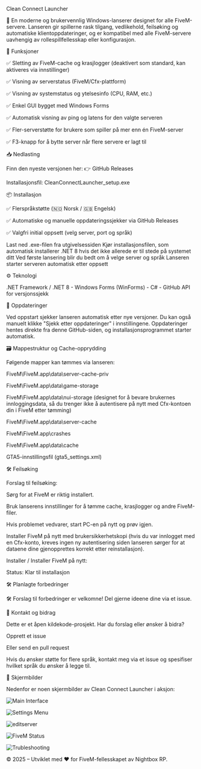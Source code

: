 Clean Connect Launcher

🚀 En moderne og brukervennlig Windows-lanserer designet for alle FiveM-servere. Lanseren gir spillerne rask tilgang, vedlikehold, feilsøking og automatiske klientoppdateringer, og er kompatibel med alle FiveM-servere uavhengig av rollespillfellesskap eller konfigurasjon.

🧩 Funksjoner





✅ Sletting av FiveM-cache og krasjlogger (deaktivert som standard, kan aktiveres via innstillinger)



✅ Visning av serverstatus (FiveM/Cfx-plattform)



✅ Visning av systemstatus og ytelsesinfo (CPU, RAM, etc.)



✅ Enkel GUI bygget med Windows Forms



✅ Automatisk visning av ping og latens for den valgte serveren



✅ Fler-serverstøtte for brukere som spiller på mer enn én FiveM-server



✅ F3-knapp for å bytte server når flere servere er lagt til

📥 Nedlasting

Finn den nyeste versjonen her:
👉 GitHub Releases

Installasjonsfil: CleanConnectLauncher_setup.exe

📦 Installasjon





✅ Flerspråkstøtte (🇳🇴 Norsk / 🇬🇧 Engelsk)



✅ Automatiske og manuelle oppdateringssjekker via GitHub Releases



✅ Valgfri initial oppsett (velg server, port og språk)

Last ned .exe-filen fra utgivelsessiden
Kjør installasjonsfilen, som automatisk installerer .NET 8 hvis det ikke allerede er til stede på systemet ditt
Ved første lansering blir du bedt om å velge server og språk
Lanseren starter serveren automatisk etter oppsett

⚙️ Teknologi





.NET Framework / .NET 8 - Windows Forms (WinForms) - C# - GitHub API for versjonssjekk

🔁 Oppdateringer

Ved oppstart sjekker lanseren automatisk etter nye versjoner. Du kan også manuelt klikke "Sjekk etter oppdateringer" i innstillingene. Oppdateringer hentes direkte fra denne GitHub-siden, og installasjonsprogrammet starter automatisk.

🗃️ Mappestruktur og Cache-opprydding

Følgende mapper kan tømmes via lanseren:





FiveM\FiveM.app\data\server-cache-priv



FiveM\FiveM.app\data\game-storage



FiveM\FiveM.app\data\nui-storage (designet for å bevare brukernes innloggingsdata, så du trenger ikke å autentisere på nytt med Cfx-kontoen din i FiveM etter tømming)



FiveM\FiveM.app\data\server-cache



FiveM\FiveM.app\crashes



FiveM\FiveM.app\data\cache



GTA5-innstillingsfil (gta5_settings.xml)

🛠️ Feilsøking

Forslag til feilsøking:





Sørg for at FiveM er riktig installert.



Bruk lanserens innstillinger for å tømme cache, krasjlogger og andre FiveM-filer.



Hvis problemet vedvarer, start PC-en på nytt og prøv igjen.



Installer FiveM på nytt med brukersikkerhetskopi (hvis du var innlogget med en Cfx-konto, kreves ingen ny autentisering siden lanseren sørger for at dataene dine gjenopprettes korrekt etter reinstallasjon).



Installer / Installer FiveM på nytt:





Status: Klar til installasjon

🛠️ Planlagte forbedringer





🛠️ Forslag til forbedringer er velkomne! Del gjerne ideene dine via et issue.

💬 Kontakt og bidrag

Dette er et åpen kildekode-prosjekt. Har du forslag eller ønsker å bidra?





Opprett et issue



Eller send en pull request

Hvis du ønsker støtte for flere språk, kontakt meg via et issue og spesifiser hvilket språk du ønsker å legge til.

📸 Skjermbilder

Nedenfor er noen skjermbilder av Clean Connect Launcher i aksjon:

![Main Interface](/Clean_connect_launcher.png)

![Settings Menu](/Clean_connect_launcher_settings.png)

![editserver](/Clean_connect_editserver.png)

![FiveM Status](/Clean_connect_launcher_fivemstatus.png)

![Trubleshooting](/Trubleshooting.png)


© 2025 – Utviklet med ❤️ for FiveM-fellesskapet av Nightbox RP.
